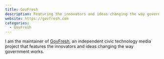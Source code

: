 ```yaml
---
title: GovFresh
description: Featuring the innovators and ideas changing the way government works.
website: https://govfresh.com
categories:
  - GovFresh
---
```


I am the maintainer of [GovFresh](https://govfresh.com), an independent civic technology media project that features the innovators and ideas changing the way government works.
